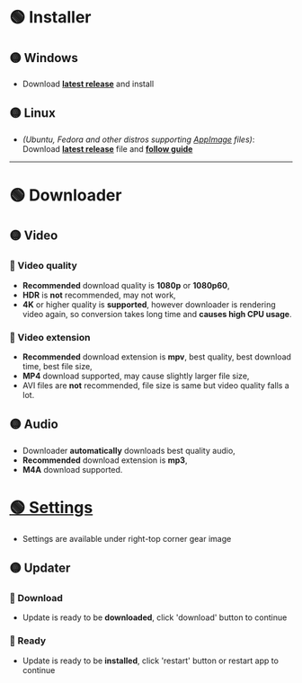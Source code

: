 # 🟢 Installer
## 🟡 Windows
- Download **[latest release](https://github.com/Bajojajo-xD/YTDownloader/releases/latest/download/YTdownloader-Web-Setup.exe)** and install

## 🟡 Linux
- *(Ubuntu, Fedora and other distros supporting [AppImage](https://appimage.org/) files)*: Download **[latest release](https://github.com/Bajojajo-xD/YTDownloader/releases/latest/download/YTDownloader.AppImage)** file and **[follow guide](https://fedoraproject.org/wiki/AppImage)**


<hr />

# 🟢 Downloader
## 🟡 Video
### 🔵 Video quality
- **Recommended** download quality is **1080p** or **1080p60**, 
- **HDR** is **not** recommended, may not work,
- **4K** or higher quality is **supported**, however downloader is rendering video again, so conversion takes long time and **causes high CPU usage**.
### 🔵 Video extension
- **Recommended** download extension is **mpv**, best quality, best download time, best file size,
- **MP4** download supported, may cause slightly larger file size,
- AVI files are **not** recommended, file size is same but video quality falls a lot.

## 🟡 Audio
- Downloader **automatically** downloads best quality audio,
- **Recommended** download extension is **mp3**,
- **M4A** download supported.

# [🟢 Settings](#-settings)
- Settings are available under right-top corner gear image
## 🟡 Updater
### 🔵 Download
- Update is ready to be **downloaded**, click 'download' button to continue
### 🔵 Ready
- Update is ready to be **installed**, click 'restart' button or restart app to continue
